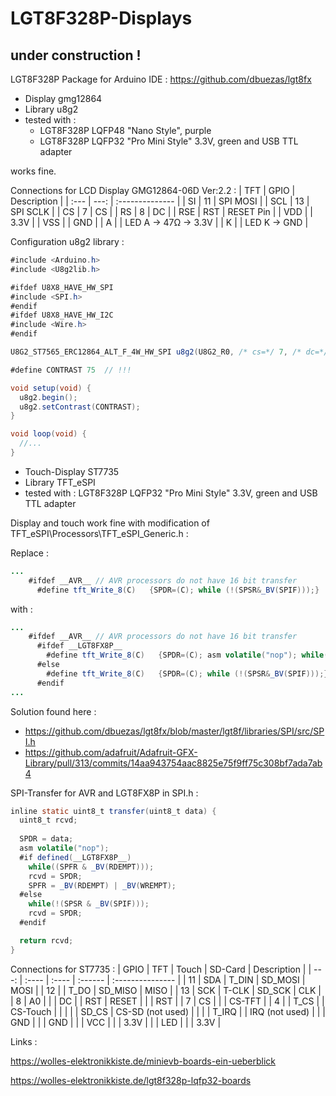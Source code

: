 # LGT8F328P-Displays

## under construction !

LGT8F328P Package for Arduino IDE :
https://github.com/dbuezas/lgt8fx


- Display gmg12864
- Library u8g2
- tested with :
  - LGT8F328P LQFP48 "Nano Style", purple
  - LGT8F328P LQFP32 "Pro Mini Style" 3.3V, green and USB TTL adapter

works fine.

Connections for LCD Display GMG12864-06D Ver:2.2 :
| TFT  | GPIO | Description     |
| :--- | ---: | :-------------- |
| SI   |   11 | SPI MOSI        |
| SCL  |   13 | SPI SCLK        |
| CS   |    7 | CS              |
| RS   |    8 | DC              |
| RSE  |  RST | RESET Pin       |
| VDD  |      | 3.3V            |
| VSS  |      | GND             |
| A    |      | LED A -> 47Ω -> 3.3V |
| K    |      | LED K -> GND         |

Configuration u8g2 library :
````java
#include <Arduino.h>
#include <U8g2lib.h>

#ifdef U8X8_HAVE_HW_SPI
#include <SPI.h>
#endif
#ifdef U8X8_HAVE_HW_I2C
#include <Wire.h>
#endif

U8G2_ST7565_ERC12864_ALT_F_4W_HW_SPI u8g2(U8G2_R0, /* cs=*/ 7, /* dc=*/ 8, /* reset=*/ U8X8_PIN_NONE);

#define CONTRAST 75  // !!!

void setup(void) {
  u8g2.begin();
  u8g2.setContrast(CONTRAST); 
}

void loop(void) {
  //...
}  
````


- Touch-Display ST7735
- Library TFT_eSPI
- tested with : LGT8F328P LQFP32 "Pro Mini Style" 3.3V, green and USB TTL adapter

Display and touch work fine with modification of TFT_eSPI\Processors\TFT_eSPI_Generic.h :

Replace :

````java
...   
    #ifdef __AVR__ // AVR processors do not have 16 bit transfer
      #define tft_Write_8(C)   {SPDR=(C); while (!(SPSR&_BV(SPIF)));}
`````
with :
````java
...
    #ifdef __AVR__ // AVR processors do not have 16 bit transfer
      #ifdef __LGT8FX8P__
        #define tft_Write_8(C)   {SPDR=(C); asm volatile("nop"); while((SPFR & _BV(RDEMPT))); SPFR=_BV(RDEMPT)|_BV(WREMPT); }
      #else
        #define tft_Write_8(C)   {SPDR=(C); while (!(SPSR&_BV(SPIF)));}
      #endif  
...
````

Solution found here :
- https://github.com/dbuezas/lgt8fx/blob/master/lgt8f/libraries/SPI/src/SPI.h
- https://github.com/adafruit/Adafruit-GFX-Library/pull/313/commits/14aa943754aac8825e75f9ff75c308bf7ada7ab4

SPI-Transfer for AVR and LGT8FX8P in SPI.h :
````java
inline static uint8_t transfer(uint8_t data) {
  uint8_t rcvd;
	  
  SPDR = data;
  asm volatile("nop");
  #if defined(__LGT8FX8P__)
    while((SPFR & _BV(RDEMPT)));
    rcvd = SPDR;
    SPFR = _BV(RDEMPT) | _BV(WREMPT);
  #else
    while(!(SPSR & _BV(SPIF)));
    rcvd = SPDR;
  #endif

  return rcvd;
}
````


Connections for ST7735 :
| GPIO | TFT   | Touch | SD-Card | Description      |
| ---: | :---- | :---- | :------ | :--------------- |
| 11   | SDA   | T_DIN | SD_MOSI | MOSI             |
| 12   |       | T_DO  | SD_MISO | MISO             |
| 13   | SCK   | T-CLK | SD_SCK  | CLK              |
|  8   | A0    |       |         | DC               |
| RST  | RESET |       |         | RST              |
|  7   | CS    |       |         | CS-TFT           |
|  4   |       | T_CS  |         | CS-Touch         |
|      |       |       | SD_CS   | CS-SD (not used) |
|      |       | T_IRQ |         | IRQ (not used)   |
|      | GND   |       |         | GND              |
|      | VCC   |       |         | 3.3V             |
|      | LED   |       |         | 3.3V             |


Links :

https://wolles-elektronikkiste.de/minievb-boards-ein-ueberblick

https://wolles-elektronikkiste.de/lgt8f328p-lqfp32-boards